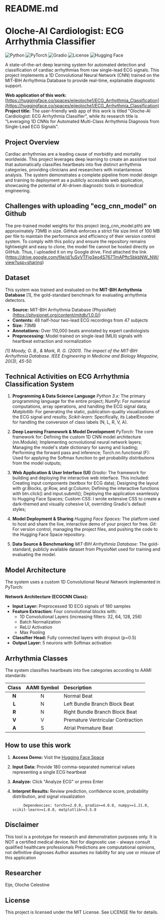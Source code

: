 # README.md

# Oloche-AI Cardiologist: ECG Arrhythmia Classifier

![Python](https://img.shields.io/badge/Python-3.8%2B-blue)
![PyTorch](https://img.shields.io/badge/PyTorch-2.0%2B-EE4C2C)
![Gradio](https://img.shields.io/badge/UI-Gradio-FF4B4B)
![License](https://img.shields.io/badge/License-MIT-green)
![Hugging Face](https://img.shields.io/badge/-Hugging%20Face%20Space-yellow)

A state-of-the-art deep learning system for automated detection and classification of cardiac arrhythmias from raw single-lead ECG signals. This project implements a 1D Convolutional Neural Network (CNN) trained on the MIT-BIH Arrhythmia Database to provide real-time, explainable diagnostic support.

**Web application of this work:** [https://huggingface.co/spaces/eijeoloche1/ECG_Arrhythmia_Classification](https://huggingface.co/spaces/eijeoloche1/ECG_Arrhythmia_Classification)  
**Project title:** The user-friendly web app of this work is titled "Oloche-AI Cardiologist: ECG Arrhythmia Classifier", while its research title is "Leveraging 1D CNNs for Automated Multi-Class Arrhythmia Diagnosis from Single-Lead ECG Signals".

## Project Overview

Cardiac arrhythmias are a leading cause of morbidity and mortality worldwide. This project leverages deep learning to create an assistive tool that automatically classifies heartbeats into five distinct arrhythmia categories, providing clinicians and researchers with instantaneous analysis. The system demonstrates a complete pipeline from model design and training to deployment as a publicly accessible web application, showcasing the potential of AI-driven diagnostic tools in biomedical engineering.

## Challenges with uploading "ecg_cnn_model" on Github
The pre-trained model weights for this project (ecg_cnn_model.pth) are approximately 73MB in size. GitHub enforces a strict file size limit of 100 MB per file to maintain the performance and efficiency of their version control system. To comply with this policy and ensure the repository remains lightweight and easy to clone, the model file cannot be hosted directly on GitHub. Thus, I uploaded it on my Google drive. Find attached the link (https://drive.google.com/file/d/1uSyVTFig3eo4S767TmAPftc5bkbNW_NW/view?usp=sharing)

## Dataset

This system was trained and evaluated on the **MIT-BIH Arrhythmia Database** [1], the gold-standard benchmark for evaluating arrhythmia detectors.

- **Source:** MIT-BIH Arrhythmia Database (PhysioNet) (https://physionet.org/content/mitdb/1.0.0/)
- **Contents:** 48 half-hour two-lead ECG recordings from 47 subjects
- **Size:** 73MB
- **Annotations:** Over 110,000 beats annotated by expert cardiologists
- **Preprocessing:** Model trained on single-lead (MLII) signals with heartbeat extraction and normalization

*[1] Moody, G. B., & Mark, R. G. (2001). The impact of the MIT-BIH Arrhythmia Database. IEEE Engineering in Medicine and Biology Magazine, 20(3), 45-50.*

## Technical Activities on ECG Arrhythmia Classification System
1. **Programming & Data Science Language**
   *Python 3.x:* The primary programming language for the entire project;
   *NumPy:* For numerical computations, array operations, and handling the ECG signal data;
   *Matplotlib:* For generating the static, publication-quality visualizations of the ECG signal and results;
   *Scikit-learn:* Specifically, its LabelEncoder for handling the conversion of class labels (N, L, R, V, A).

3. **Deep Learning Framework & Model Development** *PyTorch:* The core framework for:
   Defining the custom 1D CNN model architecture (nn.Module);
   Implementing ocnvolutional neural network layers;
   Managing the model's state dictionary for saving and loading;
   Performing the forward pass and inference;
   Torch.nn.functional (F): Used for applying the Softmax function to get probability distributions from the model outputs;

4. **Web Application & User Interface (UI)**
   *Gradio:* The framework for building and deploying the interactive web interface. This included:
   Creating input components (textbox for ECG data);
   Designing the layout with gr.Blocks, gr.Row, and gr.Column;
   Defining the interactive functions with btn.click() and input.submit();
   Deploying the application seamlessly to Hugging Face Spaces;
   Custom CSS: I wrote extensive CSS to create a dark-themed and visually cohesive UI, overriding Gradio's default styles;

5. **Model Deployment & Sharing**
   *Hugging Face Spaces:* The platform used to host and share the live, interactive demo of your project for free.
   *Git:* For version control, managing the project files, and pushing the code to the Hugging Face Space repository.

6. **Data Source & Benchmarking**
   *MIT-BIH Arrhythmia Database:* The gold-standard, publicly available dataset from PhysioNet used for training and evaluating the model.


##  Model Architecture

The system uses a custom 1D Convolutional Neural Network implemented in PyTorch:

**Network Architecture (ECGCNN Class):**
- **Input Layer:** Preprocessed 1D ECG signals of 180 samples
- **Feature Extraction:** Four convolutional blocks with:
  - 1D Convolutional Layers (increasing filters: 32, 64, 128, 256)
  - Batch Normalization
  - ReLU Activation
  - Max Pooling
- **Classifier Head:** Fully connected layers with dropout (p=0.5)
- **Output Layer:** 5 neurons with Softmax activation

## Arrhythmia Classes

The system classifies heartbeats into five categories according to AAMI standards:

| Class | AAMI Symbol | Description |
| :---: | :---: | :--- |
| **N** | N | Normal Beat |
| **L** | N | Left Bundle Branch Block Beat |
| **R** | N | Right Bundle Branch Block Beat |
| **V** | V | Premature Ventricular Contraction |
| **A** | S | Atrial Premature Beat |

## How to use this work

1.  **Access Demo:** Visit the [Hugging Face Space](https://huggingface.co/spaces/eijeoloche1/ECG_Arrhythmia_Classification)
2.  **Input Data:** Provide 180 comma-separated numerical values representing a single ECG heartbeat
3.  **Analyze:** Click "Analyze ECG" or press Enter
4.  **Interpret Results:** Review prediction, confidence score, probability distribution, and signal visualization

             Dependencies: torch>=2.0.0, gradio>=4.0.0, numpy>=1.21.0, scikit-learn>=1.0.0, matplotlib>=3.5.0

## Disclaimer
This tool is a prototype for research and demonstration purposes only. It is NOT a certified medical device.
Not for diagnostic use - always consult qualified healthcare professionals
Predictions are computational opinions, not definitive diagnoses
Author assumes no liability for any use or misuse of this application

## Researcher
Eije, Oloche Celestine

## License
This project is licensed under the MIT License. See LICENSE file for details.
